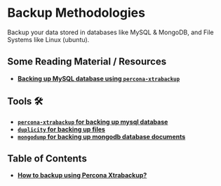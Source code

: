 # Backup Methodologies

Backup your data stored in databases like MySQL &amp; MongoDB, and File Systems like Linux (ubuntu).

## Some Reading Material / Resources

- **[Backing up MySQL database using `percona-xtrabackup`](https://www.digitalocean.com/community/tutorials/how-to-configure-mysql-backups-with-percona-xtrabackup-on-ubuntu-16-04)**

## Tools 🛠️

- **[`percona-xtrabackup` for backing up mysql database](https://docs.percona.com/percona-xtrabackup/8.0/)**
- **[`duplicity` for backing up files](https://linux.die.net/man/1/duplicity)**
- **[`mongodump` for backing up mongodb database documents](https://www.mongodb.com/docs/database-tools/mongodump/)**

## Table of Contents

- **[How to backup using Percona Xtrabackup?](./percona-usage-mysql-backup//README.md)**
